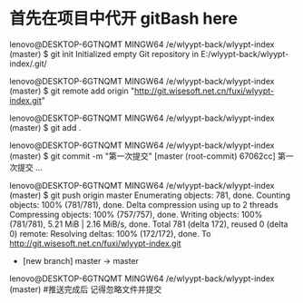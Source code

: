 # 首先在项目中代开 gitBash here
lenovo@DESKTOP-6GTNQMT MINGW64 /e/wlyypt-back/wlyypt-index (master)
$ git init
Initialized empty Git repository in E:/wlyypt-back/wlyypt-index/.git/

lenovo@DESKTOP-6GTNQMT MINGW64 /e/wlyypt-back/wlyypt-index (master)
$ git remote add origin "http://git.wisesoft.net.cn/fuxi/wlyypt-index.git"

lenovo@DESKTOP-6GTNQMT MINGW64 /e/wlyypt-back/wlyypt-index (master)
$ git add .	

lenovo@DESKTOP-6GTNQMT MINGW64 /e/wlyypt-back/wlyypt-index (master)
$ git commit -m "第一次提交"
[master (root-commit) 67062cc] 第一次提交
...

lenovo@DESKTOP-6GTNQMT MINGW64 /e/wlyypt-back/wlyypt-index (master)
$ git push origin master
Enumerating objects: 781, done.
Counting objects: 100% (781/781), done.
Delta compression using up to 2 threads
Compressing objects: 100% (757/757), done.
Writing objects: 100% (781/781), 5.21 MiB | 2.16 MiB/s, done.
Total 781 (delta 172), reused 0 (delta 0)
remote: Resolving deltas: 100% (172/172), done.
To http://git.wisesoft.net.cn/fuxi/wlyypt-index.git
 * [new branch]      master -> master

lenovo@DESKTOP-6GTNQMT MINGW64 /e/wlyypt-back/wlyypt-index (master)
#推送完成后 记得忽略文件并提交